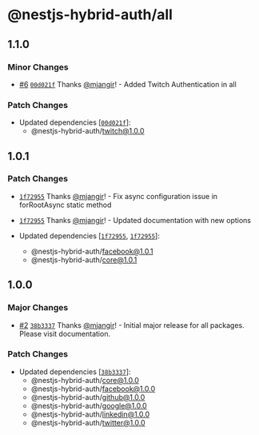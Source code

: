 # @nestjs-hybrid-auth/all

## 1.1.0

### Minor Changes

- [#6](https://github.com/mjangir/nestjs-hybrid-auth/pull/6) [`00d021f`](https://github.com/mjangir/nestjs-hybrid-auth/commit/00d021f8a738cc9d780d74a1867784b772d4eafe) Thanks [@mjangir](https://github.com/mjangir)! - Added Twitch Authentication in all

### Patch Changes

- Updated dependencies [[`00d021f`](https://github.com/mjangir/nestjs-hybrid-auth/commit/00d021f8a738cc9d780d74a1867784b772d4eafe)]:
  - @nestjs-hybrid-auth/twitch@1.0.0

## 1.0.1

### Patch Changes

- [`1f72955`](https://github.com/mjangir/nestjs-hybrid-auth/commit/1f72955068e029e0648c1a534a13026bbd5d2ab8) Thanks [@mjangir](https://github.com/mjangir)! - Fix async configuration issue in forRootAsync static method

* [`1f72955`](https://github.com/mjangir/nestjs-hybrid-auth/commit/1f72955068e029e0648c1a534a13026bbd5d2ab8) Thanks [@mjangir](https://github.com/mjangir)! - Updated documentation with new options

* Updated dependencies [[`1f72955`](https://github.com/mjangir/nestjs-hybrid-auth/commit/1f72955068e029e0648c1a534a13026bbd5d2ab8), [`1f72955`](https://github.com/mjangir/nestjs-hybrid-auth/commit/1f72955068e029e0648c1a534a13026bbd5d2ab8)]:
  - @nestjs-hybrid-auth/facebook@1.0.1
  - @nestjs-hybrid-auth/core@1.0.1

## 1.0.0

### Major Changes

- [#2](https://github.com/mjangir/nestjs-hybrid-auth/pull/2) [`38b3337`](https://github.com/mjangir/nestjs-hybrid-auth/commit/38b3337ea57cc7c368ce4b7dc51402a03eca47eb) Thanks [@mjangir](https://github.com/mjangir)! - Initial major release for all packages. Please visit documentation.

### Patch Changes

- Updated dependencies [[`38b3337`](https://github.com/mjangir/nestjs-hybrid-auth/commit/38b3337ea57cc7c368ce4b7dc51402a03eca47eb)]:
  - @nestjs-hybrid-auth/core@1.0.0
  - @nestjs-hybrid-auth/facebook@1.0.0
  - @nestjs-hybrid-auth/github@1.0.0
  - @nestjs-hybrid-auth/google@1.0.0
  - @nestjs-hybrid-auth/linkedin@1.0.0
  - @nestjs-hybrid-auth/twitter@1.0.0

